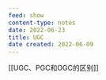 ```yaml
---
feed: show
content-type: notes
date: 2022-06-23
title: UGC
date created: 2022-06-09
---
```


[[UGC、PGC和OGC的区别]]
